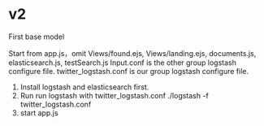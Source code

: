 # v2
First base model


Start from app.js，omit Views/found.ejs, Views/landing.ejs, documents.js, elasticsearch.js, testSearch.js
Input.conf is the other group logstash configure file.
twitter_logstash.conf is our group logstash configure file.

1. Install logstash and elasticsearch first.
2. Run run logstash with twitter_logstash.conf 
  ./logstash -f twitter_logstash.conf
3. start app.js

